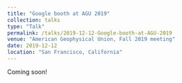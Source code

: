```yaml
---
title: "Google booth at AGU 2019"
collection: talks
type: "Talk"
permalink: /talks/2019-12-12-Google-booth-at-AGU-2019
venue: "American Geophysical Union, Fall 2019 meeting"
date: 2019-12-12
location: "San Francisco, California"
---
```


Coming soon!
